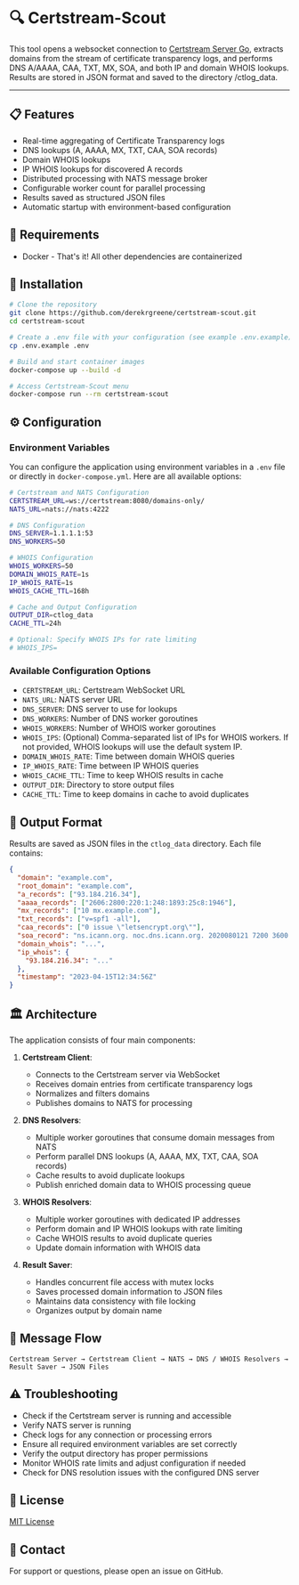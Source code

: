# 🔍 Certstream-Scout

This tool opens a websocket connection to [Certstream Server Go](https://github.com/d-Rickyy-b/certstream-server-go), extracts domains from the stream of certificate transparency logs, and performs DNS A/AAAA, CAA, TXT, MX, SOA, and both IP and domain WHOIS lookups. Results are stored in JSON format and saved to the directory /ctlog_data.

---

## 📋 Features

- Real-time aggregating of Certificate Transparency logs
- DNS lookups (A, AAAA, MX, TXT, CAA, SOA records)
- Domain WHOIS lookups
- IP WHOIS lookups for discovered A records
- Distributed processing with NATS message broker
- Configurable worker count for parallel processing
- Results saved as structured JSON files
- Automatic startup with environment-based configuration

## 🔧 Requirements

- Docker - That's it! All other dependencies are containerized

## 🐳 Installation

```bash
# Clone the repository
git clone https://github.com/derekrgreene/certstream-scout.git
cd certstream-scout

# Create a .env file with your configuration (see example .env.example)
cp .env.example .env

# Build and start container images
docker-compose up --build -d

# Access Certstream-Scout menu
docker-compose run --rm certstream-scout
```

## ⚙️ Configuration

### Environment Variables

You can configure the application using environment variables in a `.env` file or directly in `docker-compose.yml`. Here are all available options:

```bash
# Certstream and NATS Configuration
CERTSTREAM_URL=ws://certstream:8080/domains-only/
NATS_URL=nats://nats:4222

# DNS Configuration
DNS_SERVER=1.1.1.1:53
DNS_WORKERS=50

# WHOIS Configuration
WHOIS_WORKERS=50
DOMAIN_WHOIS_RATE=1s
IP_WHOIS_RATE=1s
WHOIS_CACHE_TTL=168h

# Cache and Output Configuration
OUTPUT_DIR=ctlog_data
CACHE_TTL=24h

# Optional: Specify WHOIS IPs for rate limiting
# WHOIS_IPS=
```

### Available Configuration Options

- `CERTSTREAM_URL`: Certstream WebSocket URL
- `NATS_URL`: NATS server URL
- `DNS_SERVER`: DNS server to use for lookups
- `DNS_WORKERS`: Number of DNS worker goroutines
- `WHOIS_WORKERS`: Number of WHOIS worker goroutines
- `WHOIS_IPS`: (Optional) Comma-separated list of IPs for WHOIS workers. If not provided, WHOIS lookups will use the default system IP.
- `DOMAIN_WHOIS_RATE`: Time between domain WHOIS queries
- `IP_WHOIS_RATE`: Time between IP WHOIS queries
- `WHOIS_CACHE_TTL`: Time to keep WHOIS results in cache
- `OUTPUT_DIR`: Directory to store output files
- `CACHE_TTL`: Time to keep domains in cache to avoid duplicates

## 📂 Output Format

Results are saved as JSON files in the `ctlog_data` directory. Each file contains:

```json
{
  "domain": "example.com",
  "root_domain": "example.com",
  "a_records": ["93.184.216.34"],
  "aaaa_records": ["2606:2800:220:1:248:1893:25c8:1946"],
  "mx_records": ["10 mx.example.com"],
  "txt_records": ["v=spf1 -all"],
  "caa_records": ["0 issue \"letsencrypt.org\""],
  "soa_record": "ns.icann.org. noc.dns.icann.org. 2020080121 7200 3600 1209600 3600",
  "domain_whois": "...",
  "ip_whois": {
    "93.184.216.34": "..."
  },
  "timestamp": "2023-04-15T12:34:56Z"
}
```

## 🏛️ Architecture

The application consists of four main components:

1. **Certstream Client**: 
   - Connects to the Certstream server via WebSocket
   - Receives domain entries from certificate transparency logs
   - Normalizes and filters domains
   - Publishes domains to NATS for processing

2. **DNS Resolvers**:
   - Multiple worker goroutines that consume domain messages from NATS
   - Perform parallel DNS lookups (A, AAAA, MX, TXT, CAA, SOA records)
   - Cache results to avoid duplicate lookups
   - Publish enriched domain data to WHOIS processing queue

3. **WHOIS Resolvers**:
   - Multiple worker goroutines with dedicated IP addresses
   - Perform domain and IP WHOIS lookups with rate limiting
   - Cache WHOIS results to avoid duplicate queries
   - Update domain information with WHOIS data

4. **Result Saver**:
   - Handles concurrent file access with mutex locks
   - Saves processed domain information to JSON files
   - Maintains data consistency with file locking
   - Organizes output by domain name

## 🔄 Message Flow

```
Certstream Server → Certstream Client → NATS → DNS / WHOIS Resolvers → Result Saver → JSON Files
```

## ⚠️ Troubleshooting

- Check if the Certstream server is running and accessible
- Verify NATS server is running
- Check logs for any connection or processing errors
- Ensure all required environment variables are set correctly
- Verify the output directory has proper permissions
- Monitor WHOIS rate limits and adjust configuration if needed
- Check for DNS resolution issues with the configured DNS server

## 📝 License

[MIT License](LICENSE)

## 📧 Contact

For support or questions, please open an issue on GitHub.